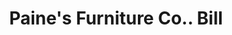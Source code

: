 ---
doi: 10.7916/D83R24X2
date_other: '1880'
date_other_textual: 1880-1889
form: printed ephemera
genre:
- Invoices
name:
- Paine's Furniture Co.
object_in_context_url: https://biggert.cul.columbia.edu/items/view/ave_biggert_00430
subject_hierarchical_geographic:
- Boston, Massachusetts, United States
subject_name:
- Paine's Furniture Co.
title: Paine's Furniture Co.. Bill
sort_title: Paine's Furniture Co.. Bill
call_number: ave_biggert_00430
coordinates:
- 42.35805555555556,-71.06361111111111
pid: ave_biggert_00430
identifiers: ave_biggert_00430
thumbnail: https://derivativo-3.library.columbia.edu/iiif/2/ldpd:344072/full/!256,256/0/native.jpg
permalink: /biggert/ave_biggert_00430/
layout: iiif-image-page
---